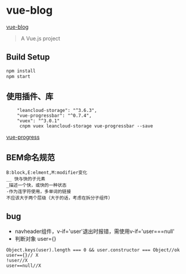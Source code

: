 # vue-blog
[vue-blog](https://github.com/jq002/vue-blog.git)

> A Vue.js project

## Build Setup

``` bash
npm install
npm start

```
## 使用插件、库
```
    "leancloud-storage": "^3.6.3",
    "vue-progressbar": "^0.7.4",
    "vuex": "^3.0.1"
     cnpm vuex leancloud-storage vue-progressbar --save
```
[vue-progress](https://github.com/hilongjw/vue-progressbar#usage)
## BEM命名规范
```
B:block,E:elment,M:modifier变化
__ 快与快的子元素
_描述一个快，或快的一种状态
-作为连字符使用，多单词的链接
不应该大于两个层级（大于的话，考虑在拆分子组件）
```
## bug
- navheader组件，v-if='user'退出时报错，需使用v-if='user===null'
- 判断对象 user={}
```
Object.keys(user).length === 0 && user.constructor === Object//ok
user=={}// X
!user//X
user==null//X
```